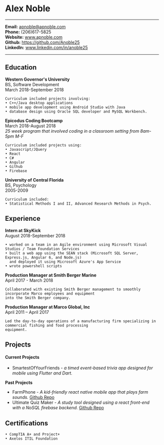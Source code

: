 Alex Noble
============
-------------------     ----------------------------
**Email:** apnoble@apnoble.com  
**Phone:** (206)617-5825  
**Website:** www.apnoble.com  
**Github:** https://github.com/Anoble25    
**LinkedIn:** www.linkedin.com/in/anoble25  
-------------------     ----------------------------

Education
---------

**Western Governor's University**   
BS, Software Development   
March 2018-September 2018    
    
    Curriculum included projects involving:
    • C++/Java desktop applications
    • mobile app development using Android Studio with Java 
    • database design using Oracle SQL developer and MySQL Workbench.
      
**Epicodus Coding Bootcamp**   
March 2018-August 2018     
_25 week program that involved coding in a classroom setting from 8am-5pm M-F_
    
    Curriculum included projects using: 
    • Javascript/JQuery 
    • React 
    • C# 
    • Angular 
    • Github 
    • Firebase    

**University of Central Florida**   
BS, Psychology   
2005-2009

    Curriculum included:
    • Statistical Methods I and II, Advanced Research Methods in Psych.

Experience
----------

**Intern at SkyKick**  
August 2018-September 2018 
   
    • worked on a team in an Agile environment using Microsoft Visual Studios / Team Foundation Services
    • built a web app using the SEAN stack (Microsoft SQL Server, Express.js, Angular 6, and Node.js) 
      and deployed it using Microsoft Azure's App Service
    • wrote powershell scripts
   
**Production Manager at Smith Berger Marine**  
April 2017 - March 2018
    
    Collaborated with existing Smith Berger management to smoothly incorporate Marco employees and equipment
    into the Smith Berger company.

**Production Manager at Marco Global, Inc**  
April 2011 – April 2017

    Led the day-to-day operations of a manufacturing firm specializing in commercial fishing and food processing 
    equipment.

Projects
--------
#### Current Projects ####  
* SmartestOfYourFriends - _a timed event-based trivia app designed for mobile using Flutter and Dart._ 

**Past Projects**  
* FarmPhone - _A kid-friendly react native mobile app that plays farm sounds._ [Github Repo](https://github.com/Anoble25/FarmPhone "FarmPhone Repo")
* Ultimate Quiz Maker - _A study tool designed using a react front-end with a NoSQL firebase backend._ [Github Repo](https://github.com/Anoble25/ultimate-quiz "Ultimate Quiz Repo")

Certifications  
--------------
    • CompTIA A+ and Project+
    • Axelos ITIL Foundation
 
